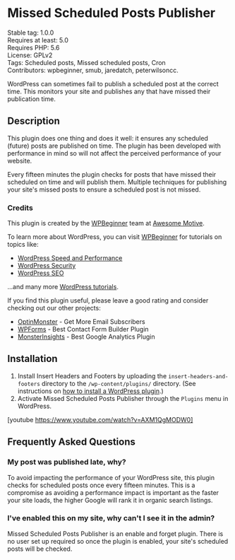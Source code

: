 # Missed Scheduled Posts Publisher

Stable tag: 1.0.0  
Requires at least: 5.0  
Requires PHP:      5.6  
License:           GPLv2  
Tags:              Scheduled posts, Missed scheduled posts, Cron  
Contributors:      wpbeginner, smub, jaredatch, peterwilsoncc.

WordPress can sometimes fail to publish a scheduled post at the correct time. This monitors your site and publishes any that have missed their publication time.

## Description

This plugin does one thing and does it well: it ensures any scheduled (future) posts are published on time. The plugin has been developed with performance in mind so will not affect the perceived performance of your website.

Every fifteen minutes the plugin checks for posts that have missed their scheduled on time and will publish them. Multiple techniques for publishing your site's missed posts to ensure a scheduled post is not missed.

### Credits

This plugin is created by the [WPBeginner](https://www.wpbeginner.com/) team at [Awesome Motive](https://awesomemotive.com/).

To learn more about WordPress, you can visit [WPBeginner](https://www.wpbeginner.com/) for tutorials on topics like:

* [WordPress Speed and Performance](https://www.wpbeginner.com/wordpress-performance-speed/)
* [WordPress Security](https://www.wpbeginner.com/wordpress-security/)
* [WordPress SEO](https://www.wpbeginner.com/wordpress-seo/)

...and many more [WordPress tutorials](https://www.wpbeginner.com/category/wp-tutorials/).

If you find this plugin useful, please leave a good rating and consider checking out our other projects:

* [OptinMonster](https://optinmonster.com/) - Get More Email Subscribers
* [WPForms](https://wpforms.com/) - Best Contact Form Builder Plugin
* [MonsterInsights](https://www.monsterinsights.com/) - Best Google Analytics Plugin

## Installation

1. Install Insert Headers and Footers by uploading the `insert-headers-and-footers` directory to the `/wp-content/plugins/` directory. (See instructions on [how to install a WordPress plugin](https://www.wpbeginner.com/beginners-guide/step-by-step-guide-to-install-a-wordpress-plugin-for-beginners/).)
2. Activate Missed Scheduled Posts Publisher through the `Plugins` menu in WordPress.

[youtube https://www.youtube.com/watch?v=AXM1QgMODW0]

## Frequently Asked Questions

### My post was published late, why?

To avoid impacting the performance of your WordPress site, this plugin checks for scheduled posts once every fifteen minutes. This is a compromise as avoiding a performance impact is important as the faster your site loads, the higher Google will rank it in organic search listings.

### I've enabled this on my site, why can't I see it in the admin?

Missed Scheduled Posts Publisher is an enable and forget plugin. There is no user set up required so once the plugin is enabled, your site's scheduled posts will be checked.
